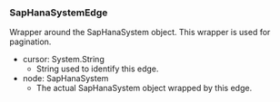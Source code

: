 ### SapHanaSystemEdge
Wrapper around the SapHanaSystem object. This wrapper is used for pagination.

- cursor: System.String
  - String used to identify this edge.
- node: SapHanaSystem
  - The actual SapHanaSystem object wrapped by this edge.
